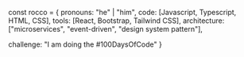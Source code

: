 const rocco = {
  pronouns: "he" | "him",
  code: [Javascript, Typescript, HTML, CSS],
  tools: [React, Bootstrap, Tailwind CSS],
  architecture: ["microservices", "event-driven", "design system pattern"],

 challenge: "I am doing the #100DaysOfCode"
}
